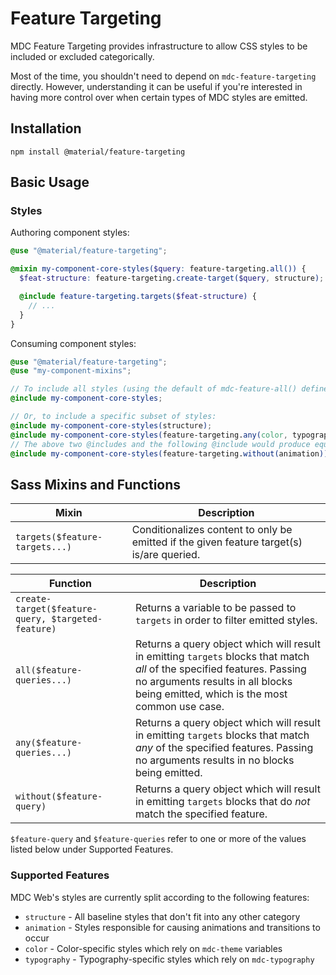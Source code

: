 <!--docs:
title: "Feature Targeting"
layout: detail
section: components
excerpt: "Provides infrastructure to allow CSS styles to be included or excluded categorically."
path: /catalog/feature-targeting/
-->

# Feature Targeting

MDC Feature Targeting provides infrastructure to allow CSS styles to be included or excluded categorically.

Most of the time, you shouldn't need to depend on `mdc-feature-targeting` directly. However, understanding it can be useful if you're interested in having more control over when certain types of MDC styles are emitted.

## Installation

```
npm install @material/feature-targeting
```

## Basic Usage

### Styles

Authoring component styles:

```scss
@use "@material/feature-targeting";

@mixin my-component-core-styles($query: feature-targeting.all()) {
  $feat-structure: feature-targeting.create-target($query, structure);

  @include feature-targeting.targets($feat-structure) {
    // ...
  }
}
```

Consuming component styles:

```scss
@use "@material/feature-targeting";
@use "my-component-mixins";

// To include all styles (using the default of mdc-feature-all() defined above):
@include my-component-core-styles;

// Or, to include a specific subset of styles:
@include my-component-core-styles(structure);
@include my-component-core-styles(feature-targeting.any(color, typography));
// The above two @includes and the following @include would produce equivalent results:
@include my-component-core-styles(feature-targeting.without(animation));
```

## Sass Mixins and Functions

 Mixin                          | Description                                                                               
--------------------------------|-------------------------------------------------------------------------------------------
 `targets($feature-targets...)` | Conditionalizes content to only be emitted if the given feature target(s) is/are queried. 

 Function                                           | Description                                                                                                                                                                                                    
----------------------------------------------------|----------------------------------------------------------------------------------------------------------------------------------------------------------------------------------------------------------------
 `create-target($feature-query, $targeted-feature)` | Returns a variable to be passed to `targets` in order to filter emitted styles.                                                                                                                                
 `all($feature-queries...)`                         | Returns a query object which will result in emitting `targets` blocks that match _all_ of the specified features. Passing no arguments results in all blocks being emitted, which is the most common use case. 
 `any($feature-queries...)`                         | Returns a query object which will result in emitting `targets` blocks that match _any_ of the specified features. Passing no arguments results in no blocks being emitted.                                     
 `without($feature-query)`                          | Returns a query object which will result in emitting `targets` blocks that do _not_ match the specified feature.                                                                                               

`$feature-query` and `$feature-queries` refer to one or more of the values listed below under Supported Features.

### Supported Features

MDC Web's styles are currently split according to the following features:

* `structure` - All baseline styles that don't fit into any other category
* `animation` - Styles responsible for causing animations and transitions to occur
* `color` - Color-specific styles which rely on `mdc-theme` variables
* `typography` - Typography-specific styles which rely on `mdc-typography`
